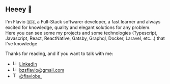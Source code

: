 ## Heeey  👋

I'm Flávio 🇧🇷, a Full-Stack softwarer developer, a fast learner and always excited for knowledge, quality and elegant solutions for any problem. <br/>
Here you can see some my projects and some technologies (Typescript, Javascript, React, ReactNative, Gatsby, Graphql, Docker, Laravel, etc...) that I've knowledge

Thanks for reading, and if you want to talk with me:

<ul>
  
  <li>
    <img src="https://user-images.githubusercontent.com/3603793/87078013-6b09a380-c1fa-11ea-9ca0-6789b1cafb1c.png" width="16" alt="Linkedin"> 
    <a href="https://www.linkedin.com/in/santoflavio/" target="_blank" title="My LinkedIn">LinkedIn</a>
  </li>
  <li>
    <img src="https://img2.gratispng.com/20180324/sbe/kisspng-google-logo-g-suite-google-5ab6f1f0dbc9b7.1299911115219389289003.jpg" width="16" alt="Linkedin"> 
    <a href="mailto:bzsflavio@gmail.com" target="_blank" title="Email">bzsflavio@gmail.com</a>
  </li>
  <li>
    <img src="https://user-images.githubusercontent.com/3603793/87077942-4b727b00-c1fa-11ea-890c-c1249a500a57.png" width="16" alt="Twitter"> 
    <a href="https://twitter.com/FlavioBS_" target="_blank" title="@flaviobs_">@flaviobs_</a>
  </li>
                                                                     
</ul>

